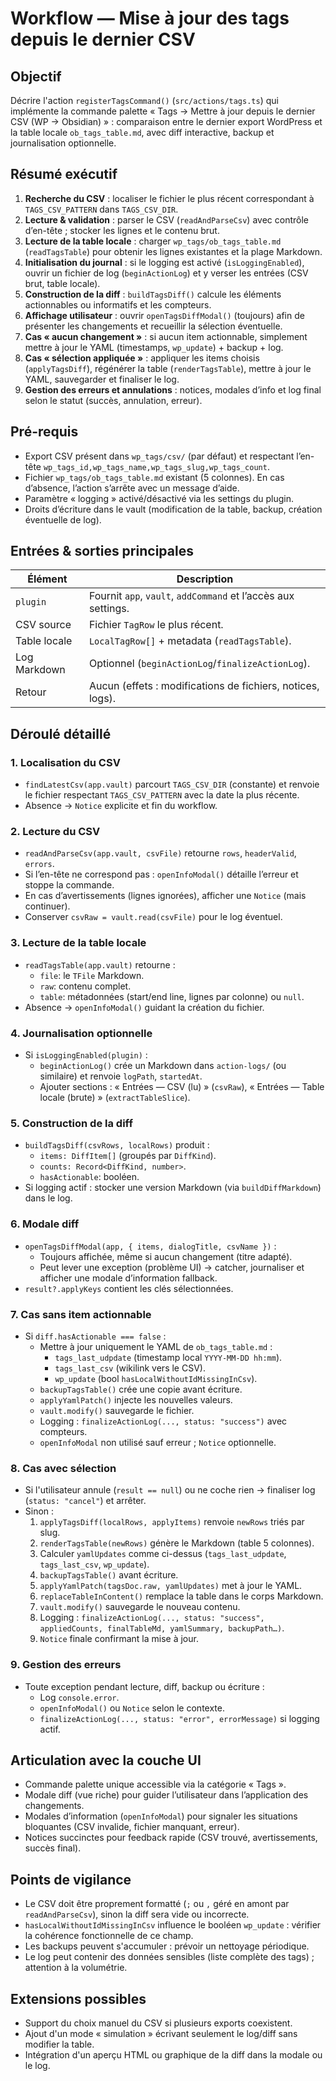# Workflow — Mise à jour des tags depuis le dernier CSV

## Objectif
Décrire l'action `registerTagsCommand()` (`src/actions/tags.ts`) qui implémente la commande palette « Tags → Mettre à jour depuis le dernier CSV (WP → Obsidian) » : comparaison entre le dernier export WordPress et la table locale `ob_tags_table.md`, avec diff interactive, backup et journalisation optionnelle.

## Résumé exécutif
1. **Recherche du CSV** : localiser le fichier le plus récent correspondant à `TAGS_CSV_PATTERN` dans `TAGS_CSV_DIR`.
2. **Lecture & validation** : parser le CSV (`readAndParseCsv`) avec contrôle d’en-tête ; stocker les lignes et le contenu brut.
3. **Lecture de la table locale** : charger `wp_tags/ob_tags_table.md` (`readTagsTable`) pour obtenir les lignes existantes et la plage Markdown.
4. **Initialisation du journal** : si le logging est activé (`isLoggingEnabled`), ouvrir un fichier de log (`beginActionLog`) et y verser les entrées (CSV brut, table locale).
5. **Construction de la diff** : `buildTagsDiff()` calcule les éléments actionnables ou informatifs et les compteurs.
6. **Affichage utilisateur** : ouvrir `openTagsDiffModal()` (toujours) afin de présenter les changements et recueillir la sélection éventuelle.
7. **Cas « aucun changement »** : si aucun item actionnable, simplement mettre à jour le YAML (timestamps, `wp_update`) + backup + log.
8. **Cas « sélection appliquée »** : appliquer les items choisis (`applyTagsDiff`), régénérer la table (`renderTagsTable`), mettre à jour le YAML, sauvegarder et finaliser le log.
9. **Gestion des erreurs et annulations** : notices, modales d’info et log final selon le statut (succès, annulation, erreur).

## Pré-requis
- Export CSV présent dans `wp_tags/csv/` (par défaut) et respectant l’en-tête `wp_tags_id,wp_tags_name,wp_tags_slug,wp_tags_count`.
- Fichier `wp_tags/ob_tags_table.md` existant (5 colonnes). En cas d’absence, l’action s’arrête avec un message d’aide.
- Paramètre « logging » activé/désactivé via les settings du plugin.
- Droits d’écriture dans le vault (modification de la table, backup, création éventuelle de log).

## Entrées & sorties principales
| Élément | Description |
| --- | --- |
| `plugin` | Fournit `app`, `vault`, `addCommand` et l’accès aux settings. |
| CSV source | Fichier `TagRow` le plus récent. |
| Table locale | `LocalTagRow[]` + metadata (`readTagsTable`). |
| Log Markdown | Optionnel (`beginActionLog`/`finalizeActionLog`). |
| Retour | Aucun (effets : modifications de fichiers, notices, logs). |

## Déroulé détaillé
### 1. Localisation du CSV
- `findLatestCsv(app.vault)` parcourt `TAGS_CSV_DIR` (constante) et renvoie le fichier respectant `TAGS_CSV_PATTERN` avec la date la plus récente.
- Absence → `Notice` explicite et fin du workflow.

### 2. Lecture du CSV
- `readAndParseCsv(app.vault, csvFile)` retourne `rows`, `headerValid`, `errors`.
- Si l’en-tête ne correspond pas : `openInfoModal()` détaille l’erreur et stoppe la commande.
- En cas d’avertissements (lignes ignorées), afficher une `Notice` (mais continuer).
- Conserver `csvRaw = vault.read(csvFile)` pour le log éventuel.

### 3. Lecture de la table locale
- `readTagsTable(app.vault)` retourne :
  - `file`: le `TFile` Markdown.
  - `raw`: contenu complet.
  - `table`: métadonnées (start/end line, lignes par colonne) ou `null`.
- Absence → `openInfoModal()` guidant la création du fichier.

### 4. Journalisation optionnelle
- Si `isLoggingEnabled(plugin)` :
  - `beginActionLog()` crée un Markdown dans `action-logs/` (ou similaire) et renvoie `logPath`, `startedAt`.
  - Ajouter sections : « Entrées — CSV (lu) » (`csvRaw`), « Entrées — Table locale (brute) » (`extractTableSlice`).

### 5. Construction de la diff
- `buildTagsDiff(csvRows, localRows)` produit :
  - `items: DiffItem[]` (groupés par `DiffKind`).
  - `counts: Record<DiffKind, number>`.
  - `hasActionable`: booléen.
- Si logging actif : stocker une version Markdown (via `buildDiffMarkdown`) dans le log.

### 6. Modale diff
- `openTagsDiffModal(app, { items, dialogTitle, csvName })` :
  - Toujours affichée, même si aucun changement (titre adapté).
  - Peut lever une exception (problème UI) → catcher, journaliser et afficher une modale d’information fallback.
- `result?.applyKeys` contient les clés sélectionnées.

### 7. Cas sans item actionnable
- Si `diff.hasActionable === false` :
  - Mettre à jour uniquement le YAML de `ob_tags_table.md` :
    - `tags_last_udpdate` (timestamp local `YYYY-MM-DD hh:mm`).
    - `tags_last_csv` (wikilink vers le CSV).
    - `wp_update` (bool `hasLocalWithoutIdMissingInCsv`).
  - `backupTagsTable()` crée une copie avant écriture.
  - `applyYamlPatch()` injecte les nouvelles valeurs.
  - `vault.modify()` sauvegarde le fichier.
  - Logging : `finalizeActionLog(..., status: "success")` avec compteurs.
  - `openInfoModal` non utilisé sauf erreur ; `Notice` optionnelle.

### 8. Cas avec sélection
- Si l'utilisateur annule (`result == null`) ou ne coche rien → finaliser log (`status: "cancel"`) et arrêter.
- Sinon :
  1. `applyTagsDiff(localRows, applyItems)` renvoie `newRows` triés par slug.
  2. `renderTagsTable(newRows)` génère le Markdown (table 5 colonnes).
  3. Calculer `yamlUpdates` comme ci-dessus (`tags_last_udpdate`, `tags_last_csv`, `wp_update`).
  4. `backupTagsTable()` avant écriture.
  5. `applyYamlPatch(tagsDoc.raw, yamlUpdates)` met à jour le YAML.
  6. `replaceTableInContent()` remplace la table dans le corps Markdown.
  7. `vault.modify()` sauvegarde le nouveau contenu.
  8. Logging : `finalizeActionLog(..., status: "success", appliedCounts, finalTableMd, yamlSummary, backupPath…)`.
  9. `Notice` finale confirmant la mise à jour.

### 9. Gestion des erreurs
- Toute exception pendant lecture, diff, backup ou écriture :
  - Log `console.error`.
  - `openInfoModal()` ou `Notice` selon le contexte.
  - `finalizeActionLog(..., status: "error", errorMessage)` si logging actif.

## Articulation avec la couche UI
- Commande palette unique accessible via la catégorie « Tags ».
- Modale diff (vue riche) pour guider l’utilisateur dans l’application des changements.
- Modales d’information (`openInfoModal`) pour signaler les situations bloquantes (CSV invalide, fichier manquant, erreur).
- Notices succinctes pour feedback rapide (CSV trouvé, avertissements, succès final).

## Points de vigilance
- Le CSV doit être proprement formatté (`;` ou `,` géré en amont par `readAndParseCsv`), sinon la diff sera vide ou incorrecte.
- `hasLocalWithoutIdMissingInCsv` influence le booléen `wp_update` : vérifier la cohérence fonctionnelle de ce champ.
- Les backups peuvent s'accumuler : prévoir un nettoyage périodique.
- Le log peut contenir des données sensibles (liste complète des tags) ; attention à la volumétrie.

## Extensions possibles
- Support du choix manuel du CSV si plusieurs exports coexistent.
- Ajout d'un mode « simulation » écrivant seulement le log/diff sans modifier la table.
- Intégration d'un aperçu HTML ou graphique de la diff dans la modale ou le log.
